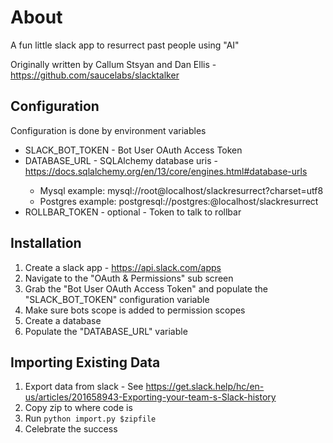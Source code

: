 # About

A fun little slack app to resurrect past people using "AI"

Originally written by Callum Stsyan and Dan Ellis - https://github.com/saucelabs/slacktalker

## Configuration

Configuration is done by environment variables

* SLACK_BOT_TOKEN - Bot User OAuth Access Token
* DATABASE_URL - SQLAlchemy database uris - https://docs.sqlalchemy.org/en/13/core/engines.html#database-urls<Paste>
    * Mysql example: mysql://root@localhost/slackresurrect?charset=utf8
    * Postgres example: postgresql://postgres:@localhost/slackresurrect
* ROLLBAR_TOKEN - optional - Token to talk to rollbar

## Installation

1) Create a slack app - https://api.slack.com/apps
2) Navigate to the "OAuth & Permissions" sub screen
3) Grab the "Bot User OAuth Access Token" and populate the "SLACK_BOT_TOKEN" configuration variable
4) Make sure bots scope is added to permission scopes
5) Create a database
6) Populate the "DATABASE_URL" variable

## Importing Existing Data

1) Export data from slack - See https://get.slack.help/hc/en-us/articles/201658943-Exporting-your-team-s-Slack-history
2) Copy zip to where code is
3) Run `python import.py $zipfile`
4) Celebrate the success


